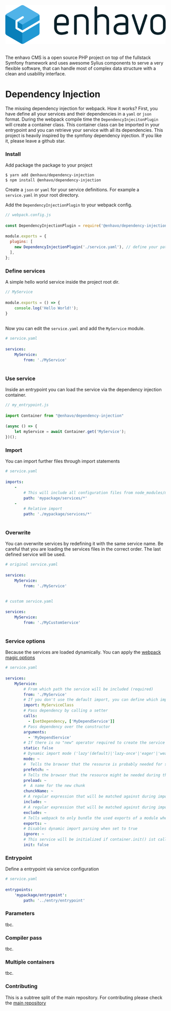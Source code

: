 ![alt text](enhavo.svg "enhavo")
<br/>
<br/>

The enhavo CMS is a open source PHP project on top of the fullstack Symfony framework and uses awesome Sylius components to serve a very flexible software, that can handle most of complex data structure with a clean and usability interface.


# Dependency Injection

The missing dependency injection for webpack. How it works? First, you have define all your services and their dependencies in a ``yaml`` or ``json`` format.
During the webpack compile time the ``DependencyInjecitonPlugin`` will create a container class. This container class
can be imported in your entrypoint and you can retrieve your service with all its dependencies. This project is heavily inspired by the symfony dependency injection.
If you like it, please leave a github star.

### Install

Add package the package to your project

```
$ yarn add @enhavo/dependency-injection
$ npm install @enhavo/dependency-injection
```

Create a `json` or `yaml` for your service definitions. For example a ``service.yaml`` in your root directory.

Add the ``DependencyInjectionPlugin`` to your webpack config.

```js
// webpack.config.js

const DependencyInjectionPlugin = require('@enhavo/dependency-injection/Webpack/DependencyInjectionPlugin');

module.exports = {
  plugins: [
    new DependencyInjectionPlugin('./service.yaml'), // define your path to the configuration file(s)
  ],
};
```

### Define services

A simple hello world service inside the project root dir.

```js
// MyService

module.exports = () => {
    console.log('Hello World!');
}
    
```

Now you can edit the ``service.yaml`` and add the ``MyService`` module.

```yaml
# service.yaml

services:
    MyService:
        from: './MyService'
    
```

### Use service

Inside an entrypoint you can load the service via the dependency injection container.

```js
// my_entrypoint.js

import Container from "@enhavo/dependency-injection"

(async () => {
    let myService = await Container.get('MyService');
})();
```

### Import

You can import further files through import statements

```yaml
# service.yaml

imports:
    -
        # This will include all configuration files from node_modules/mypackage/services
        path: 'mypackage/services/*'
    -
        # Relative import
        path: './mypackage/services/*'
    
```

### Overwrite

You can overwrite services by redefining it with the same service name. 
Be careful that you are loading the services files in the correct order.
The last defined service will be used.

```yaml
# original service.yaml

services:
    MyService:
        from: './MyService'
    
```

```yaml
# custom service.yaml

services:
    MyService:
        from: './MyCustomService'
    
```

### Service options

Because the services are loaded dynamically. You can apply the [webpack magic options](https://webpack.js.org/api/module-methods/#magic-comments)

```yaml
# service.yaml

services:
    MyService:
        # From which path the service will be included (required)
        from: './MyService'
        # If you don't use the default import, you can define which import you need. Equal to "import { MyServiceClass } from "./MyService"
        import: MyServiceClass
        # Pass dependency by calling a setter
        calls:
          - [setDependency, ['MyDependService']]
        # Pass dependency over the constructor
        arguments:
          - 'MyDependService'
        # If there is no "new" operator required to create the service you can define the service as static true. The default value is false.
        static: false
        # Dynamic import mode ('lazy'(default)|'lazy-once'|'eager'|'weak')
        mode: ~
        #  Tells the browser that the resource is probably needed for some navigation in the future.
        prefetch: ~
        # Tells the browser that the resource might be needed during the current navigation
        preload: ~
        #  A name for the new chunk
        chunckName: ~
        # A regular expression that will be matched against during import resolution
        include: ~
        # A regular expression that will be matched against during import resolution
        exclude: ~
        # Tells webpack to only bundle the used exports of a module when using dynamic imports
        exports: ~
        # Disables dynamic import parsing when set to true
        ignore: ~
        # This service will be initialized if container.init() ist called
        init: false

```

### Entrypoint

Define a entrypoint via service configuration

```yaml
# service.yaml

entrypoints:
    'mypackage/entrypoint':
        path: '../entry/entrypoint'
```

### Parameters

tbc.

### Compiler pass

tbc.

### Multiple containers

tbc.

### Contributing

This is a subtree split of the main repository. For contributing please check the [main repository](https://github.com/enhavo/enhavo)



